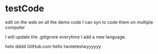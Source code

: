 testCode
========
edit on the web on
all the demo code I can syn to code them on multiple computer

I will update the .gitignore everytime I add a new language.

helo  dddd
GitHub.com
hello twotetestwyyyyyy

